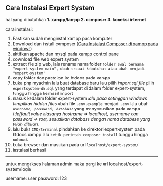 ## Cara Instalasi Expert System

hal yang dibutuhkan
**1. xampp/lampp
2. composer
3. koneksi internet**

cara instalasi:

1. Pastikan sudah menginstal xampp pada komputer
2.  Download dan install composer ([Cara Instalasi Composer di xampp pada windows](https://www.niagahoster.co.id/blog/cara-install-composer/))
3. aktifkan apache dan mysql pada xampp control panel
4. download file web expert system
5. extract file zip web, lalu rename nama folder `folder awal bernama "expert-system-main", ubah sesuai kebutuhan atau ubah menjadi "expert-system"`
6. copy folder dan pastekan ke htdocs pada xampp
7. buka php myadmin lalu buat database baru lalu pilih *import sql file* pilih `expertsystem-db.sql`  yang terdapat di dalam folder expert-system, tunggu hingga berhasil import
8. masuk kedalam folder expert-system *lalu pada setinggan windows tampilkan hidden files* ubah file `.env.example` menjadi `.env` lalu ubah `username, password, database` yang menyesuaikan pada xampp (*deffault value biasanya hostname => localhost, username dan password => root, sesuaikan database dengan nama database yang telah dibuat*).
9. lalu buka `CMD/terminal` pindahkan ke direktori expert-system pada htdocs xampp lalu `ketik perintah composer install` tunggu hingga selesai.
10. buka browser dan masukan pada url `localhost/expert-system/`
11. instalasi berhasil

-----------------------------------

untuk mengakses halaman admin maka pergi ke url localhost/expert-system/login

username: user
password: 123
